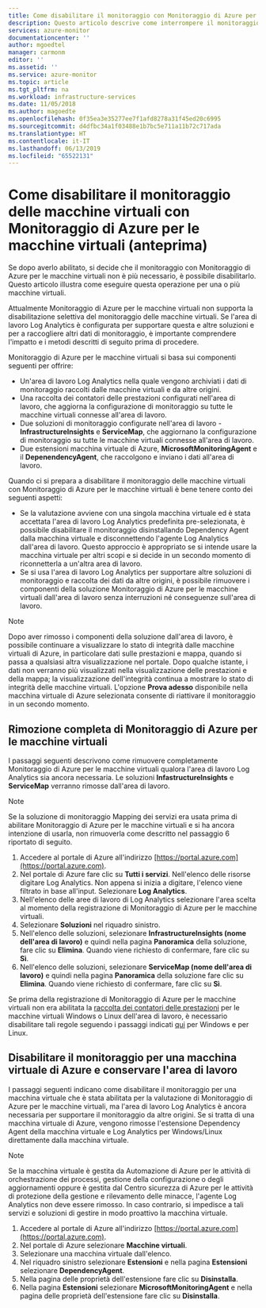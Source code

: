 ```yaml
---
title: Come disabilitare il monitoraggio con Monitoraggio di Azure per le macchine virtuali (anteprima) | Microsoft Docs
description: Questo articolo descrive come interrompere il monitoraggio delle macchine virtuali con Monitoraggio di Azure per le macchine virtuali.
services: azure-monitor
documentationcenter: ''
author: mgoedtel
manager: carmonm
editor: ''
ms.assetid: ''
ms.service: azure-monitor
ms.topic: article
ms.tgt_pltfrm: na
ms.workload: infrastructure-services
ms.date: 11/05/2018
ms.author: magoedte
ms.openlocfilehash: 0f35ea3e35277ee7f1afd8278a31f45ed20c6995
ms.sourcegitcommit: d4dfbc34a1f03488e1b7bc5e711a11b72c717ada
ms.translationtype: HT
ms.contentlocale: it-IT
ms.lasthandoff: 06/13/2019
ms.locfileid: "65522131"
---
```

# <a name="how-to-disable-monitoring-of-your-virtual-machines-with-azure-monitor-for-vms-preview"></a>Come disabilitare il monitoraggio delle macchine virtuali con Monitoraggio di Azure per le macchine virtuali (anteprima)

Se dopo averlo abilitato, si decide che il monitoraggio con Monitoraggio di Azure per le macchine virtuali non è più necessario, è possibile disabilitarlo. Questo articolo illustra come eseguire questa operazione per una o più macchine virtuali.  

Attualmente Monitoraggio di Azure per le macchine virtuali non supporta la disabilitazione selettiva del monitoraggio delle macchine virtuali. Se l'area di lavoro Log Analytics è configurata per supportare questa e altre soluzioni e per a raccogliere altri dati di monitoraggio, è importante comprendere l'impatto e i metodi descritti di seguito prima di procedere.

Monitoraggio di Azure per le macchine virtuali si basa sui componenti seguenti per offrire:

* Un'area di lavoro Log Analytics nella quale vengono archiviati i dati di monitoraggio raccolti dalle macchine virtuali e da altre origini.
* Una raccolta dei contatori delle prestazioni configurati nell'area di lavoro, che aggiorna la configurazione di monitoraggio su tutte le macchine virtuali connesse all'area di lavoro.
* Due soluzioni di monitoraggio configurate nell'area di lavoro - **InfrastructureInsights** e **ServiceMap**, che aggiornano la configurazione di monitoraggio su tutte le macchine virtuali connesse all'area di lavoro.
* Due estensioni macchina virtuale di Azure, **MicrosoftMonitoringAgent** e il **DepenendencyAgent**, che raccolgono e inviano i dati all'area di lavoro.

Quando ci si prepara a disabilitare il monitoraggio delle macchine virtuali con Monitoraggio di Azure per le macchine virtuali è bene tenere conto dei seguenti aspetti:

* Se la valutazione avviene con una singola macchina virtuale ed è stata accettata l'area di lavoro Log Analytics predefinita pre-selezionata, è possibile disabilitare il monitoraggio disinstallando Dependency Agent dalla macchina virtuale e disconnettendo l'agente Log Analytics dall'area di lavoro. Questo approccio è appropriato se si intende usare la macchina virtuale per altri scopi e si decide in un secondo momento di riconnetterla a un'altra area di lavoro.
* Se si usa l'area di lavoro Log Analytics per supportare altre soluzioni di monitoraggio e raccolta dei dati da altre origini, è possibile rimuovere i componenti della soluzione Monitoraggio di Azure per le macchine virtuali dall'area di lavoro senza interruzioni né conseguenze sull'area di lavoro.  

>[!NOTE]
> Dopo aver rimosso i componenti della soluzione dall'area di lavoro, è possibile continuare a visualizzare lo stato di integrità dalle macchine virtuali di Azure, in particolare dati sulle prestazioni e mappa, quando si passa a qualsiasi altra visualizzazione nel portale. Dopo qualche istante, i dati non verranno più visualizzati nella visualizzazione delle prestazioni e della mappa; la visualizzazione dell'integrità continua a mostrare lo stato di integrità delle macchine virtuali. L'opzione **Prova adesso** disponibile nella macchina virtuale di Azure selezionata consente di riattivare il monitoraggio in un secondo momento.  

## <a name="complete-removal-of-azure-monitor-for-vms"></a>Rimozione completa di Monitoraggio di Azure per le macchine virtuali

I passaggi seguenti descrivono come rimuovere completamente Monitoraggio di Azure per le macchine virtuali qualora l'area di lavoro Log Analytics sia ancora necessaria. Le soluzioni **InfastructureInsights** e **ServiceMap** verranno rimosse dall'area di lavoro.  

>[!NOTE]
>Se la soluzione di monitoraggio Mapping dei servizi era usata prima di abilitare Monitoraggio di Azure per le macchine virtuali e si ha ancora intenzione di usarla, non rimuoverla come descritto nel passaggio 6 riportato di seguito.  
>

1. Accedere al portale di Azure all'indirizzo [https://portal.azure.com](https://portal.azure.com).
2. Nel portale di Azure fare clic su **Tutti i servizi**. Nell'elenco delle risorse digitare Log Analytics. Non appena si inizia a digitare, l'elenco viene filtrato in base all'input. Selezionare **Log Analytics**.
3. Nell'elenco delle aree di lavoro di Log Analytics selezionare l'area scelta al momento della registrazione di Monitoraggio di Azure per le macchine virtuali.
4. Selezionare **Soluzioni** nel riquadro sinistro.  
5. Nell'elenco delle soluzioni, selezionare **InfrastructureInsights (nome dell'area di lavoro)** e quindi nella pagina **Panoramica** della soluzione, fare clic su **Elimina**.  Quando viene richiesto di confermare, fare clic su **Sì**.  
6. Nell'elenco delle soluzioni, selezionare **ServiceMap (nome dell'area di lavoro)** e quindi nella pagina **Panoramica** della soluzione fare clic su **Elimina**.  Quando viene richiesto di confermare, fare clic su **Sì**.  

Se prima della registrazione di Monitoraggio di Azure per le macchine virtuali non era abilitata la [raccolta dei contatori delle prestazioni](vminsights-enable-overview.md#performance-counters-enabled) per le macchine virtuali Windows o Linux dell'area di lavoro, è necessario disabilitare tali regole seguendo i passaggi indicati [qui](../platform/data-sources-performance-counters.md#configuring-performance-counters) per Windows e per Linux.

## <a name="disable-monitoring-for-an-azure-vm-and-retain-workspace"></a>Disabilitare il monitoraggio per una macchina virtuale di Azure e conservare l'area di lavoro  

I passaggi seguenti indicano come disabilitare il monitoraggio per una macchina virtuale che è stata abilitata per la valutazione di Monitoraggio di Azure per le macchine virtuali, ma l'area di lavoro Log Analytics è ancora necessaria per supportare il monitoraggio da altre origini. Se si tratta di una macchina virtuale di Azure, vengono rimosse l'estensione Dependency Agent della macchina virtuale e Log Analytics per Windows/Linux direttamente dalla macchina virtuale. 

>[!NOTE]
>Se la macchina virtuale è gestita da Automazione di Azure per le attività di orchestrazione dei processi, gestione della configurazione o degli aggiornamenti oppure è gestita dal Centro sicurezza di Azure per le attività di protezione della gestione e rilevamento delle minacce, l'agente Log Analytics non deve essere rimosso. In caso contrario, si impedisce a tali servizi e soluzioni di gestire in modo proattivo la macchina virtuale. 

1. Accedere al portale di Azure all'indirizzo [https://portal.azure.com](https://portal.azure.com). 
2. Nel portale di Azure selezionare **Macchine virtuali**. 
3. Selezionare una macchina virtuale dall'elenco. 
4. Nel riquadro sinistro selezionare **Estensioni** e nella pagina **Estensioni** selezionare **DependencyAgent**.
5. Nella pagina delle proprietà dell'estensione fare clic su **Disinstalla**.
6. Nella pagina **Estensioni** selezionare **MicrosoftMonitoringAgent** e nella pagina delle proprietà dell'estensione fare clic su **Disinstalla**.  
